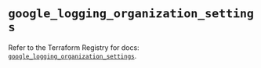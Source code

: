 # `google_logging_organization_settings`

Refer to the Terraform Registry for docs: [`google_logging_organization_settings`](https://registry.terraform.io/providers/hashicorp/google-beta/6.46.0/docs/resources/google_logging_organization_settings).
